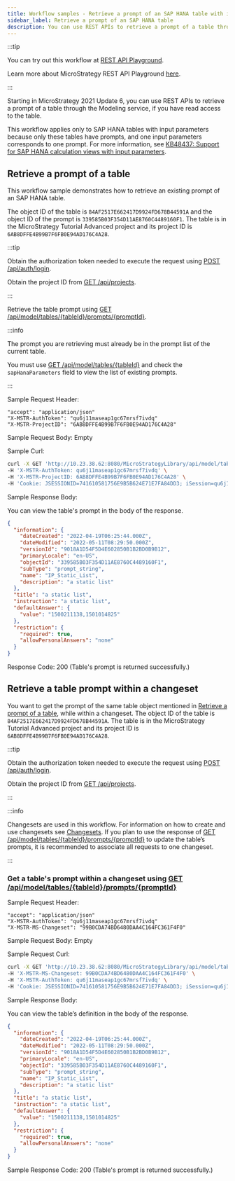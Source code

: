 ```yaml
---
title: Workflow samples - Retrieve a prompt of an SAP HANA table with input parameters
sidebar_label: Retrieve a prompt of an SAP HANA table
description: You can use REST APIs to retrieve a prompt of a table through the Modeling service, if you have read access to the table.
---
```


:::tip

You can try out this workflow at [REST API Playground](https://www.postman.com/microstrategysdk/workspace/microstrategy-rest-api/folder/16131298-6ddc138b-b2ab-4c53-8172-b2af26f4586d?ctx=documentation).

Learn more about MicroStrategy REST API Playground [here](/docs/getting-started/playground.md).

:::

Starting in MicroStrategy 2021 Update 6, you can use REST APIs to retrieve a prompt of a table through the Modeling service, if you have read access to the table.

This workflow applies only to SAP HANA tables with input parameters because only these tables have prompts, and one input parameters corresponds to one prompt. For more information, see [KB48437: Support for SAP HANA calculation views with input parameters](https://community.microstrategy.com/s/article/Support-for-SAP-HANA-calculation-views-with-input-parameters?language=en_US).

## Retrieve a prompt of a table

This workflow sample demonstrates how to retrieve an existing prompt of an SAP HANA table.

The object ID of the table is `84AF2517E662417D9924FD678B44591A` and the object ID of the prompt is `339585B03F354D11AE8760C4489160F1`. The table is in the MicroStrategy Tutorial Advanced project and its project ID is `6AB8DFFE4B99B7F6FB0E94AD176C4A28`.

:::tip

Obtain the authorization token needed to execute the request using [POST /api/auth/login](https://demo.microstrategy.com/MicroStrategyLibrary/api-docs/index.html#/Authentication/postLogin).

Obtain the project ID from [GET /api/projects](https://demo.microstrategy.com/MicroStrategyLibrary/api-docs/index.html#/Projects/getProjects_1).

:::

Retrieve the table prompt using [GET /api/model/tables/{tableId}/prompts/{promptId}](https://demo.microstrategy.com/MicroStrategyLibrary/api-docs/index.html#/Tables/ms-getTablePromptDetails).

:::info

The prompt you are retrieving must already be in the prompt list of the current table.

You must use [GET /api/model/tables/{tableId}](https://demo.microstrategy.com/MicroStrategyLibrary/api-docs/index.html#/Tables/ms-getTableDetails) and check the `sapHanaParameters` field to view the list of existing prompts.

:::

Sample Request Header:

```http
"accept": "application/json"
"X-MSTR-AuthToken": "qu6j11maseap1gc67mrsf7ivdq"
"X-MSTR-ProjectID": "6AB8DFFE4B99B7F6FB0E94AD176C4A28"
```

Sample Request Body: Empty

Sample Curl:

```bash
curl -X GET 'http://10.23.38.62:8080/MicroStrategyLibrary/api/model/tables/84AF2517E662417D9924FD678B44591A/prompts/339585B03F354D11AE8760C4489160F1' \
-H 'X-MSTR-AuthToken: qu6j11maseap1gc67mrsf7ivdq' \
-H 'X-MSTR-ProjectID: 6AB8DFFE4B99B7F6FB0E94AD176C4A28' \
-H 'Cookie: JSESSIONID=741610581756E9B5B624E71E7FA84DD3; iSession=qu6j11maseap1gc67mrsf7ivdq'
```

Sample Response Body:

You can view the table's prompt in the body of the response.

```json
{
  "information": {
    "dateCreated": "2022-04-19T06:25:44.000Z",
    "dateModified": "2022-05-11T08:29:50.000Z",
    "versionId": "9018A1D54F5D4E602850B1B2BD0B9B12",
    "primaryLocale": "en-US",
    "objectId": "339585B03F354D11AE8760C4489160F1",
    "subType": "prompt_string",
    "name": "IP_Static_List",
    "description": "a static list"
  },
  "title": "a static list",
  "instruction": "a static list",
  "defaultAnswer": {
    "value": "1500211138,1501014825"
  },
  "restriction": {
    "required": true,
    "allowPersonalAnswers": "none"
  }
}
```

Response Code: 200 (Table's prompt is returned successfully.)

## Retrieve a table prompt within a changeset

You want to get the prompt of the same table object mentioned in [Retrieve a prompt of a table](#retrieve-a-prompt-of-a-table), while within a changeset. The object ID of the table is `84AF2517E662417D9924FD678B44591A`. The table is in the MicroStrategy Tutorial Advanced project and its project ID is `6AB8DFFE4B99B7F6FB0E94AD176C4A28`.

:::tip

Obtain the authorization token needed to execute the request using [POST /api/auth/login](https://demo.microstrategy.com/MicroStrategyLibrary/api-docs/index.html#/Authentication/postLogin).

Obtain the project ID from [GET /api/projects](https://demo.microstrategy.com/MicroStrategyLibrary/api-docs/index.html#/Projects/getProjects_1).

:::

:::info

Changesets are used in this workflow. For information on how to create and use changesets see [Changesets](/docs/common-workflows/changesets.md). If you plan to use the response of [GET /api/model/tables/{tableId}/prompts/{promptId}](https://demo.microstrategy.com/MicroStrategyLibrary/api-docs/index.html#/Tables/ms-getTablePromptDetails) to update the table’s prompts, it is recommended to associate all requests to one changeset.

:::

### Get a table's prompt within a changeset using [GET /api/model/tables/{tableId}/prompts/{promptId}](https://demo.microstrategy.com/MicroStrategyLibrary/api-docs/index.html#/Tables/ms-getTablePromptDetails)

Sample Request Header:

```http
"accept": "application/json"
"X-MSTR-AuthToken": "qu6j11maseap1gc67mrsf7ivdq"
"X-MSTR-MS-Changeset": "99B0CDA74BD6480DAA4C164FC361F4F0"
```

Sample Request Body: Empty

Sample Request Curl:

```bash
curl -X GET 'http://10.23.38.62:8080/MicroStrategyLibrary/api/model/tables/84AF2517E662417D9924FD678B44591A/prompts/339585B03F354D11AE8760C4489160F1' \
-H 'X-MSTR-MS-Changeset: 99B0CDA74BD6480DAA4C164FC361F4F0' \
-H 'X-MSTR-AuthToken: qu6j11maseap1gc67mrsf7ivdq' \
-H 'Cookie: JSESSIONID=741610581756E9B5B624E71E7FA84DD3; iSession=qu6j11maseap1gc67mrsf7ivdq'
```

Sample Response Body:

You can view the table’s definition in the body of the response.

```json
{
  "information": {
    "dateCreated": "2022-04-19T06:25:44.000Z",
    "dateModified": "2022-05-11T08:29:50.000Z",
    "versionId": "9018A1D54F5D4E602850B1B2BD0B9B12",
    "primaryLocale": "en-US",
    "objectId": "339585B03F354D11AE8760C4489160F1",
    "subType": "prompt_string",
    "name": "IP_Static_List",
    "description": "a static list"
  },
  "title": "a static list",
  "instruction": "a static list",
  "defaultAnswer": {
    "value": "1500211138,1501014825"
  },
  "restriction": {
    "required": true,
    "allowPersonalAnswers": "none"
  }
}
```

Sample Response Code: 200 (Table's prompt is returned successfully.)
